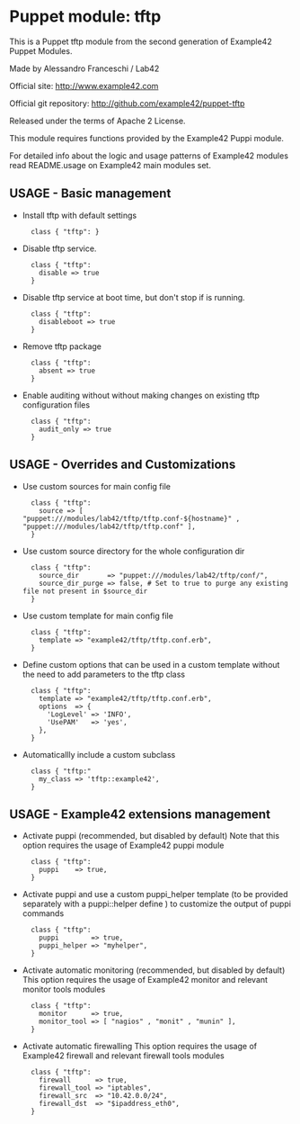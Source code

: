 # Puppet module: tftp

This is a Puppet tftp module from the second generation of Example42 Puppet Modules.

Made by Alessandro Franceschi / Lab42

Official site: http://www.example42.com

Official git repository: http://github.com/example42/puppet-tftp

Released under the terms of Apache 2 License.

This module requires functions provided by the Example42 Puppi module.

For detailed info about the logic and usage patterns of Example42 modules read README.usage on Example42 main modules set.

## USAGE - Basic management

* Install tftp with default settings

        class { "tftp": }

* Disable tftp service.

        class { "tftp":
          disable => true
        }

* Disable tftp service at boot time, but don't stop if is running.

        class { "tftp":
          disableboot => true
        }

* Remove tftp package

        class { "tftp":
          absent => true
        }

* Enable auditing without without making changes on existing tftp configuration files

        class { "tftp":
          audit_only => true
        }


## USAGE - Overrides and Customizations
* Use custom sources for main config file 

        class { "tftp":
          source => [ "puppet:///modules/lab42/tftp/tftp.conf-${hostname}" , "puppet:///modules/lab42/tftp/tftp.conf" ], 
        }


* Use custom source directory for the whole configuration dir

        class { "tftp":
          source_dir       => "puppet:///modules/lab42/tftp/conf/",
          source_dir_purge => false, # Set to true to purge any existing file not present in $source_dir
        }

* Use custom template for main config file 

        class { "tftp":
          template => "example42/tftp/tftp.conf.erb",      
        }

* Define custom options that can be used in a custom template without the
  need to add parameters to the tftp class

        class { "tftp":
          template => "example42/tftp/tftp.conf.erb",    
          options  => {
            'LogLevel' => 'INFO',
            'UsePAM'   => 'yes',
          },
        }

* Automaticallly include a custom subclass

        class { "tftp:"
          my_class => 'tftp::example42',
        }


## USAGE - Example42 extensions management 
* Activate puppi (recommended, but disabled by default)
  Note that this option requires the usage of Example42 puppi module

        class { "tftp": 
          puppi    => true,
        }

* Activate puppi and use a custom puppi_helper template (to be provided separately with
  a puppi::helper define ) to customize the output of puppi commands 

        class { "tftp":
          puppi        => true,
          puppi_helper => "myhelper", 
        }

* Activate automatic monitoring (recommended, but disabled by default)
  This option requires the usage of Example42 monitor and relevant monitor tools modules

        class { "tftp":
          monitor      => true,
          monitor_tool => [ "nagios" , "monit" , "munin" ],
        }

* Activate automatic firewalling 
  This option requires the usage of Example42 firewall and relevant firewall tools modules

        class { "tftp":       
          firewall      => true,
          firewall_tool => "iptables",
          firewall_src  => "10.42.0.0/24",
          firewall_dst  => "$ipaddress_eth0",
        }

